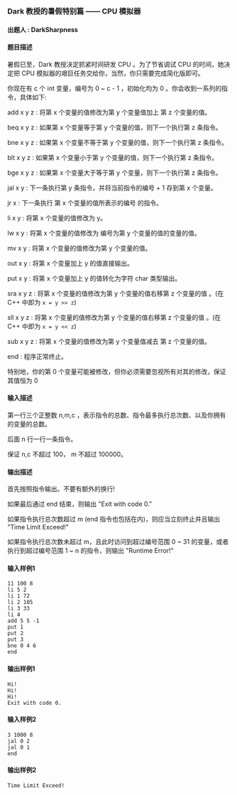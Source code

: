 ### Dark 教授的暑假特别篇 —— CPU 模拟器

#### 出题人 : DarkSharpness

#### 题目描述

暑假已至，Dark 教授决定抓紧时间研发 CPU 。为了节省调试 CPU 的时间，她决定把 CPU 模拟器的艰巨任务交给你，当然，你只需要完成简化版即可。

你现在有 c 个 int 变量，编号为 0 ~ c - 1 ，初始化均为 0 。你会收到一系列的指令，具体如下:

add x y z : 将第 x 个变量的值修改为第 y 个变量值加上 第 z 个变量的值。

beq x y z : 如果第 x 个变量等于第 y 个变量的值，则下一个执行第 z 条指令。

bne x y z : 如果第 x 个变量不等于第 y 个变量的值，则下一个执行第 z 条指令。

blt x y z : 如果第 x 个变量小于第 y 个变量的值，则下一个执行第 z 条指令。

bge x y z : 如果第 x 个变量大于等于第 y 个变量，则下一个执行第 z 条指令。

jal x y   : 下一条执行第 y 条指令，并将当前指令的编号 + 1 存到第 x 个变量。

jr  x     : 下一条执行 第 x 个变量的值所表示的编号 的指令。

li  x y   : 将第 x 个变量的值修改为 y。

lw  x y   : 将第 x 个变量的值修改为 编号为第 y 个变量的值的变量的值。

mv  x y   : 将第 x 个变量的值修改为第 y 个变量的值。

out x y   : 将第 x 个变量加上 y 的值直接输出。

put x y   : 将第 x 个变量加上 y 的值转化为字符 char 类型输出。

sra x y z : 将第 x 个变量的值修改为第 y 个变量的值右移第 z 个变量的值 。(在 C++ 中即为 ``x = y >> z``)

sll x y z : 将第 x 个变量的值修改为第 y 个变量的值右移第 z 个变量的值 。(在 C++ 中即为 ``x = y << z``)

sub x y z : 将第 x 个变量的值修改为第 y 个变量值减去 第 z 个变量的值。

end       : 程序正常终止。

特别地，你的第 0 个变量可能被修改，但你必须需要忽视所有对其的修改，保证其值恒为 0 

#### 输入描述

第一行三个正整数 n,m,c ，表示指令的总数、指令最多执行总次数、以及你拥有的变量的总数。

后面 n 行一行一条指令。

保证 n,c 不超过 100， m 不超过 100000。

#### 输出描述

首先按照指令输出。不要有额外的换行!

如果最后通过 end 结束，则输出 "Exit with code 0."

如果指令执行总次数超过 m (end 指令也包括在内)，则应当立刻终止并且输出 "Time Limit Exceed!"

如果指令执行总次数未超过 m，且此时访问到超过编号范围 0 ~ 31 的变量，或者执行到超过编号范围 1 ~ n 的指令，则输出 "Runtime Error!"

#### 输入样例1

```
11 100 8
li 5 2
li 1 72
li 2 105
li 3 33
li 4 
add 5 5 -1
put 1
put 2
put 3
bne 0 4 6
end
```

#### 输出样例1

```
Hi!
Hi!
Hi!
Exit with code 0.
```

#### 输入样例2

```
3 1000 8
jal 0 2
jal 0 1
end
```

#### 输出样例2

```
Time Limit Exceed!
```
